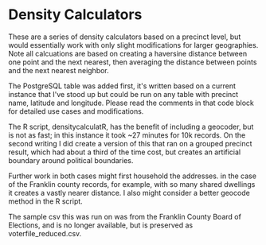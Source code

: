 # Density Calculators

These are a series of density calculators based on a precinct level, but would essentially work with only slight modifications for larger geographies. 
Note all calcuations are based on creating a haversine distance between one point and the next nearest, then averaging the distance between points and the next nearest neighbor. 

The PostgreSQL table was added first,  it's written based on a current instance that I've stood up but could be 
run on any table with precinct name, latitude and longitude. Please read the comments in that code block for detailed use cases and modifications. 

The R script, densitycalculatR, has the benefit of including a geocoder, but is not as fast; in this instance it took ~27 minutes for 10k records. On the second writing I did create a version of this that ran on a grouped precinct result, which had about a third of the time cost, but creates an artificial boundary around political boundaries.

Further work in both cases might first household the addresses. in the case of the Franklin county records, for example, with so many shared dwellings it creates a vastly nearer distance. I also might consider a better geocode method in the R script.

The sample csv this was run on was from the Franklin County Board of Elections, and is no longer available, but is preserved as voterfile_reduced.csv.

